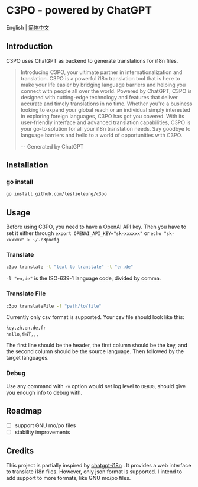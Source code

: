 <h1>C3PO - powered by ChatGPT</h1>

English | [简体中文](README_zh.md)

## Introduction

C3PO uses ChatGPT as backend to generate translations for i18n files.

> Introducing C3PO, your ultimate partner in internationalization and translation. C3PO is a powerful i18n translation tool that is here to make your life easier by bridging language barriers and helping you connect with people all over the world. Powered by ChatGPT, C3PO is designed with cutting-edge technology and features that deliver accurate and timely translations in no time. Whether you're a business looking to expand your global reach or an individual simply interested in exploring foreign languages, C3PO has got you covered. With its user-friendly interface and advanced translation capabilities, C3PO is your go-to solution for all your i18n translation needs. Say goodbye to language barriers and hello to a world of opportunities with C3PO.
> 
> -- Generated by ChatGPT

## Installation

### go install

```bash
go install github.com/leslieleung/c3po
```

## Usage

Before using C3PO, you need to have a OpenAI API key. Then you have to set it 
either through `export OPENAI_API_KEY="sk-xxxxxx"` or `echo "sk-xxxxxx" > ~/.c3pocfg`.

### Translate

```bash
c3po translate -t "text to translate" -l "en,de"
```

`-l "en,de"` is the ISO-639-1 language code, divided by comma.

### Translate File

```bash
c3po translateFile -f "path/to/file"
```

Currently only csv format is supported. Your csv file should look like this:

```csv
key,zh,en,de,fr
hello,你好,,,
```

The first line should be the header, the first column should be the key, 
and the second column should be the source language.
Then followed by the target languages.

### Debug

Use any command with `-v` option would set log level to `DEBUG`, should give you enough info to debug with.

## Roadmap

- [ ] support GNU mo/po files
- [ ] stability improvements

## Credits

This project is partially inspired by [chatgpt-i18n](https://github.com/ObservedObserver/chatgpt-i18n) . It provides a web interface to translate i18n files.
However, only json format is supported. I intend to add support to more formats, like GNU mo/po files.